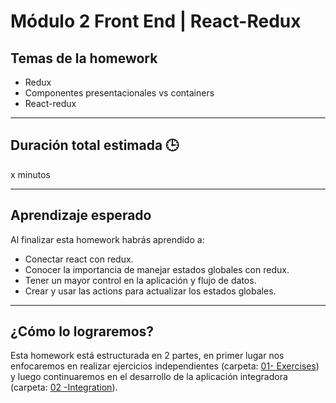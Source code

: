 # Módulo 2 Front End | React-Redux

## Temas de la homework

- Redux
- Componentes presentacionales vs containers
- React-redux

---

## Duración total estimada 🕒

x minutos

---

## Aprendizaje esperado

Al finalizar esta homework habrás aprendido a:

- Conectar react con redux.
- Conocer la importancia de manejar estados globales con redux.
- Tener un mayor control en la aplicación y flujo de datos.
- Crear y usar las actions para actualizar los estados globales.

---

## ¿Cómo lo lograremos?

Esta homework está estructurada en 2 partes, en primer lugar nos enfocaremos en realizar ejercicios independientes (carpeta: [01- Exercises](./01%20-%20Exercises/README.md)) y luego continuaremos en el desarrollo de la aplicación integradora (carpeta: [02 -Integration](./02%20-%20Integration/README.md)).
